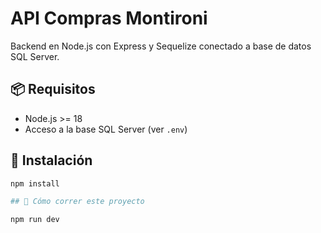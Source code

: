 # API Compras Montironi

Backend en Node.js con Express y Sequelize conectado a base de datos SQL Server.

## 📦 Requisitos

- Node.js >= 18
- Acceso a la base SQL Server (ver `.env`)

## 🚀 Instalación

```bash
npm install

## 🚀 Cómo correr este proyecto

npm run dev